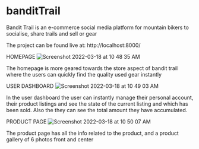 # banditTrail

Bandit Trail is an e-commerce social media platform for mountain bikers to socialise, share trails and sell or gear

The project can be found live at: http://localhost:8000/

HOMEPAGE
![Screenshot 2022-03-18 at 10 48 35 AM](https://user-images.githubusercontent.com/89164482/158980930-1dd58f83-3f21-4901-bbaa-3b697009d4d2.png)

The homepage is more geared towards the store aspect of bandit trail where the users can quickly find the quality used gear instantly

USER DASHBOARD
![Screenshot 2022-03-18 at 10 49 03 AM](https://user-images.githubusercontent.com/89164482/158981080-8a7c5cef-eaa7-43d9-ab5c-aee674397043.png)

In the user dashboard the user can instantly manage their personal account, their product listings and see the state of the current listing and which has been sold.
Also the they can see the total amount they have accumulated.

PRODUCT PAGE
![Screenshot 2022-03-18 at 10 50 07 AM](https://user-images.githubusercontent.com/89164482/158981155-779a6795-a46f-4ae2-9a6c-8d018622e3c6.png)

The product page has all the info related to the product, and a product gallery of 6 photos front and center
